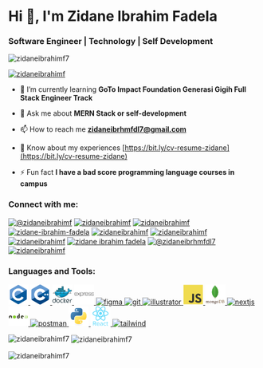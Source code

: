 <h1 align="left">Hi 👋, I'm Zidane Ibrahim Fadela</h1>
<h3 align="left">Software Engineer | Technology | Self Development</h3>

<p align="left"> <img src="https://komarev.com/ghpvc/?username=zidaneibrahimf7&label=Profile%20views&color=0e75b6&style=flat" alt="zidaneibrahimf7" /> </p>

<p align="left"> <a href="https://twitter.com/zidaneibrahimf" target="blank"><img src="https://img.shields.io/twitter/follow/zidaneibrahimf?logo=twitter&style=for-the-badge" alt="zidaneibrahimf" /></a> </p>

- 🌱 I’m currently learning **GoTo Impact Foundation Generasi Gigih Full Stack Engineer Track**

- 💬 Ask me about **MERN Stack or self-development**

- 📫 How to reach me **zidaneibrhmfdl7@gmail.com**

- 📄 Know about my experiences [https://bit.ly/cv-resume-zidane](https://bit.ly/cv-resume-zidane)

- ⚡ Fun fact **I have a bad score programming language courses in campus**

<h3 align="left">Connect with me:</h3>
<p align="left">
<a href="https://codepen.io/@zidaneibrahimf" target="blank"><img align="center" src="https://raw.githubusercontent.com/rahuldkjain/github-profile-readme-generator/master/src/images/icons/Social/codepen.svg" alt="@zidaneibrahimf" height="30" width="40" /></a>
<a href="https://twitter.com/zidaneibrahimf" target="blank"><img align="center" src="https://raw.githubusercontent.com/rahuldkjain/github-profile-readme-generator/master/src/images/icons/Social/twitter.svg" alt="zidaneibrahimf" height="30" width="40" /></a>
<a href="https://linkedin.com/in/zidaneibrahimf" target="blank"><img align="center" src="https://raw.githubusercontent.com/rahuldkjain/github-profile-readme-generator/master/src/images/icons/Social/linked-in-alt.svg" alt="zidaneibrahimf" height="30" width="40" /></a>
<a href="https://stackoverflow.com/users/zidane-ibrahim-fadela" target="blank"><img align="center" src="https://raw.githubusercontent.com/rahuldkjain/github-profile-readme-generator/master/src/images/icons/Social/stack-overflow.svg" alt="zidane-ibrahim-fadela" height="30" width="40" /></a>
<a href="https://codesandbox.com/zidaneibrahimf" target="blank"><img align="center" src="https://raw.githubusercontent.com/rahuldkjain/github-profile-readme-generator/master/src/images/icons/Social/codesandbox.svg" alt="zidaneibrahimf" height="30" width="40" /></a>
<a href="https://instagram.com/zidaneibrahimf" target="blank"><img align="center" src="https://raw.githubusercontent.com/rahuldkjain/github-profile-readme-generator/master/src/images/icons/Social/instagram.svg" alt="zidaneibrahimf" height="30" width="40" /></a>
<a href="https://medium.com/zidaneibrahimf" target="blank"><img align="center" src="https://raw.githubusercontent.com/rahuldkjain/github-profile-readme-generator/master/src/images/icons/Social/medium.svg" alt="zidaneibrahimf" height="30" width="40" /></a>
<a href="https://www.youtube.com/c/zidane ibrahim fadela" target="blank"><img align="center" src="https://raw.githubusercontent.com/rahuldkjain/github-profile-readme-generator/master/src/images/icons/Social/youtube.svg" alt="zidane ibrahim fadela" height="30" width="40" /></a>
<a href="https://www.hackerrank.com/@zidaneibrhmfdl7" target="blank"><img align="center" src="https://raw.githubusercontent.com/rahuldkjain/github-profile-readme-generator/master/src/images/icons/Social/hackerrank.svg" alt="@zidaneibrhmfdl7" height="30" width="40" /></a>
<a href="https://www.leetcode.com/zidaneibrahimf" target="blank"><img align="center" src="https://raw.githubusercontent.com/rahuldkjain/github-profile-readme-generator/master/src/images/icons/Social/leet-code.svg" alt="zidaneibrahimf" height="30" width="40" /></a>
</p>

<h3 align="left">Languages and Tools:</h3>
<p align="left"> <a href="https://www.cprogramming.com/" target="_blank" rel="noreferrer"> <img src="https://raw.githubusercontent.com/devicons/devicon/master/icons/c/c-original.svg" alt="c" width="40" height="40"/> </a> <a href="https://www.w3schools.com/cpp/" target="_blank" rel="noreferrer"> <img src="https://raw.githubusercontent.com/devicons/devicon/master/icons/cplusplus/cplusplus-original.svg" alt="cplusplus" width="40" height="40"/> </a> <a href="https://www.docker.com/" target="_blank" rel="noreferrer"> <img src="https://raw.githubusercontent.com/devicons/devicon/master/icons/docker/docker-original-wordmark.svg" alt="docker" width="40" height="40"/> </a> <a href="https://expressjs.com" target="_blank" rel="noreferrer"> <img src="https://raw.githubusercontent.com/devicons/devicon/master/icons/express/express-original-wordmark.svg" alt="express" width="40" height="40"/> </a> <a href="https://www.figma.com/" target="_blank" rel="noreferrer"> <img src="https://www.vectorlogo.zone/logos/figma/figma-icon.svg" alt="figma" width="40" height="40"/> </a> <a href="https://git-scm.com/" target="_blank" rel="noreferrer"> <img src="https://www.vectorlogo.zone/logos/git-scm/git-scm-icon.svg" alt="git" width="40" height="40"/> </a> <a href="https://www.adobe.com/in/products/illustrator.html" target="_blank" rel="noreferrer"> <img src="https://www.vectorlogo.zone/logos/adobe_illustrator/adobe_illustrator-icon.svg" alt="illustrator" width="40" height="40"/> </a> <a href="https://developer.mozilla.org/en-US/docs/Web/JavaScript" target="_blank" rel="noreferrer"> <img src="https://raw.githubusercontent.com/devicons/devicon/master/icons/javascript/javascript-original.svg" alt="javascript" width="40" height="40"/> </a> <a href="https://www.mongodb.com/" target="_blank" rel="noreferrer"> <img src="https://raw.githubusercontent.com/devicons/devicon/master/icons/mongodb/mongodb-original-wordmark.svg" alt="mongodb" width="40" height="40"/> </a> <a href="https://nextjs.org/" target="_blank" rel="noreferrer"> <img src="https://cdn.worldvectorlogo.com/logos/nextjs-2.svg" alt="nextjs" width="40" height="40"/> </a> <a href="https://nodejs.org" target="_blank" rel="noreferrer"> <img src="https://raw.githubusercontent.com/devicons/devicon/master/icons/nodejs/nodejs-original-wordmark.svg" alt="nodejs" width="40" height="40"/> </a> <a href="https://postman.com" target="_blank" rel="noreferrer"> <img src="https://www.vectorlogo.zone/logos/getpostman/getpostman-icon.svg" alt="postman" width="40" height="40"/> </a> <a href="https://www.python.org" target="_blank" rel="noreferrer"> <img src="https://raw.githubusercontent.com/devicons/devicon/master/icons/python/python-original.svg" alt="python" width="40" height="40"/> </a> <a href="https://reactjs.org/" target="_blank" rel="noreferrer"> <img src="https://raw.githubusercontent.com/devicons/devicon/master/icons/react/react-original-wordmark.svg" alt="react" width="40" height="40"/> </a> <a href="https://tailwindcss.com/" target="_blank" rel="noreferrer"> <img src="https://www.vectorlogo.zone/logos/tailwindcss/tailwindcss-icon.svg" alt="tailwind" width="40" height="40"/> </a> </p>

<p><img align="left" src="https://github-readme-stats.vercel.app/api/top-langs?username=zidaneibrahimf7&show_icons=true&locale=en&layout=compact" alt="zidaneibrahimf7" /></p>

<p>&nbsp;<img align="center" src="https://github-readme-stats.vercel.app/api?username=zidaneibrahimf7&show_icons=true&locale=en" alt="zidaneibrahimf7" /></p>

<p><img align="center" src="https://github-readme-streak-stats.herokuapp.com/?user=zidaneibrahimf7&" alt="zidaneibrahimf7" /></p>
